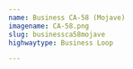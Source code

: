 ```yaml
---
name: Business CA-58 (Mojave)
imagename: CA-58.png
slug: businessca58mojave
highwaytype: Business Loop

---
```

